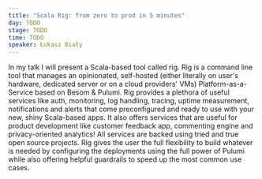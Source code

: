 ```yaml
---
title: "Scala Rig: from zero to prod in 5 minutes"
day: TODO
stage: TODO
time: TODO
speaker: Łukasz Biały
---
```


In my talk I will present a Scala-based tool called rig. Rig is a command line tool that manages an opinionated, self-hosted (either literally on user's hardware, dedicated server or on a cloud providers' VMs) Platform-as-a-Service based on Besom & Pulumi. Rig provides a plethora of useful services like auth, monitoring, log handling, tracing, uptime measurement, notifications and alerts that come preconfigured and ready to use with your new, shiny Scala-based apps. It also offers services that are useful for product development like customer feedback app, commenting engine and privacy-oriented analytics! All services are backed using tried and true open source projects. Rig gives the user the full flexibility to build whatever is needed by configuring the deployments using the full power of Pulumi while also offering helpful guardrails to speed up the most common use cases.
    